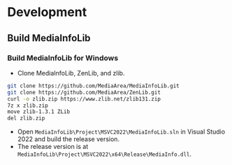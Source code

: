 # Development

## Build MediaInfoLib

### Build MediaInfoLib for Windows

* Clone MediaInfoLib, ZenLib, and zlib.

```sh
git clone https://github.com/MediaArea/MediaInfoLib.git
git clone https://github.com/MediaArea/ZenLib.git
curl -o zlib.zip https://www.zlib.net/zlib131.zip
7z x zlib.zip
move zlib-1.3.1 ZLib
del zlib.zip
```

* Open `MediaInfoLib\Project\MSVC2022\MediaInfoLib.sln` in Visual Studio 2022 and build the release version.
* The release version is at `MediaInfoLib\Project\MSVC2022\x64\Release\MediaInfo.dll`.
